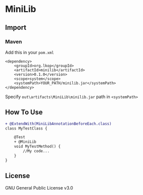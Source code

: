# MiniLib

## Import

### Maven

Add this in your `pom.xml`
```
<dependency>
    <groupId>org.lkop</groupId>
    <artifactId>minilib</artifactId>
    <version>0.1.0</version>
    <scope>system</scope>
    <systemPath>YOUR_PATH/minilib.jar</systemPath>
</dependency>
```
Specify `out\artifacts\MiniLib\minilib.jar` path in `<systemPath>`

## How To Use

```diff
+ @ExtendWith(MiniLibAnnotationBeforeEach.class)
class MyTestClass {

    @Test
    + @MiniLib
    void MyTestMethod() {
        //My code...
    }
}
```
## License

GNU General Public License v3.0